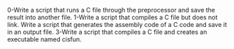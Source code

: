 0-Write a script that runs a C file through the preprocessor and save the result into another file.
1-Write a script that compiles a C file but does not link.
Write a script that generates the assembly code of a C code and save it in an output file.
3-Write a script that compiles a C file and creates an executable named cisfun.
